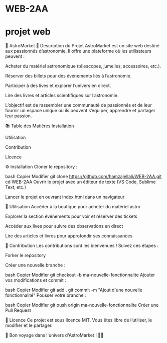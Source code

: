 # WEB-2AA
# projet web 
🌌 AstroMarket
📌 Description du Projet
AstroMarket est un site web destiné aux passionnés d’astronomie. Il offre une plateforme où les utilisateurs peuvent :

Acheter du matériel astronomique (télescopes, jumelles, accessoires, etc.).

Réserver des billets pour des événements liés à l’astronomie.

Participer à des lives et explorer l’univers en direct.

Lire des livres et articles scientifiques sur l’astronomie.

L’objectif est de rassembler une communauté de passionnés et de leur fournir un espace unique où ils peuvent s’équiper, apprendre et partager leur passion.

📚 Table des Matières
Installation

Utilisation

Contribution

Licence

⚙️ Installation
Cloner le repository :

bash
Copier
Modifier
git clone https://github.com/hamzajellali/WEB-2AA.git
cd WEB-2AA
Ouvrir le projet avec un éditeur de texte (VS Code, Sublime Text, etc.)

Lancer le projet en ouvrant index.html dans un navigateur

🚀 Utilisation
Accéder à la boutique pour acheter du matériel astro

Explorer la section événements pour voir et réserver des tickets

Accéder aux lives pour suivre des observations en direct

Lire des articles et livres pour approfondir ses connaissances

🤝 Contribution
Les contributions sont les bienvenues ! Suivez ces étapes :

Forker le repository

Créer une nouvelle branche :

bash
Copier
Modifier
git checkout -b ma-nouvelle-fonctionnalite
Ajouter vos modifications et commit :

bash
Copier
Modifier
git add .
git commit -m "Ajout d'une nouvelle fonctionnalité"
Pousser votre branche :

bash
Copier
Modifier
git push origin ma-nouvelle-fonctionnalite
Créer une Pull Request

📜 Licence
Ce projet est sous licence MIT. Vous êtes libre de l’utiliser, le modifier et le partager.

🌠 Bon voyage dans l'univers d'AstroMarket ! 🚀✨